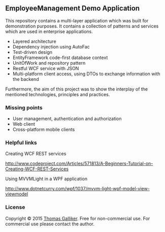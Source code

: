 ## EmployeeManagement Demo Application
This repository contains a multi-layer application which was built for demonstration purposes.
It contains a collection of patterns and services which are used in enterprise applications.
- Layered architecture
- Dependency injection using AutoFac
- Test-driven design
- EntityFramework code-first database context
- UnitOfWork and repository pattern
- Restful WCF service with JSON
- Multi-platform client access, using DTOs to exchange information with the backend

Furthermore, the aim of this project was to show the interplay of the mentioned technologies, principles and practices.

### Missing points
- User management, authentication and authorization
- Web client
- Cross-platform mobile clients

### Helpful links
Creating WCF REST services

http://www.codeproject.com/Articles/571813/A-Beginners-Tutorial-on-Creating-WCF-REST-Services

Using MVVMLight in a WPF application

http://www.dotnetcurry.com/wpf/1037/mvvm-light-wpf-model-view-viewmodel

### License 
Copyright &copy; 2015 [Thomas Galliker](https://ch.linkedin.com/in/thomasgalliker). Free for non-commercial use. For commercial use please contact the author. 
